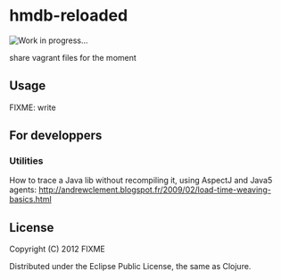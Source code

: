 # hmdb-reloaded

<img src="https://raw.github.com/denlab/resources/master/images/in-progress.png"
 alt="Work in progress..." title="Work in progress..." align="middle" />

share vagrant files for the moment

## Usage

FIXME: write

## For developpers

### Utilities

How to trace a Java lib without recompiling it, using AspectJ and Java5 agents: http://andrewclement.blogspot.fr/2009/02/load-time-weaving-basics.html

## License

Copyright (C) 2012 FIXME

Distributed under the Eclipse Public License, the same as Clojure.
